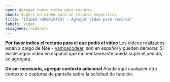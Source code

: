 ```yaml
---
name: Agregar nuevo video para recurso
about: Sugerí un video para un recurso especifico
title: "[VIDEO \U0001F4F9] - Agregar video para recurso"
labels: video
assignees: nsdonato
---
```


**Por favor indica el recurso para el que pedís el video**
Los videos realizados están a cargo de Noe - [vamoacodear](https:www.twitter.com/vamoacodear), son en español y pueden demorar. Si existe algún video en español que momentameante pueda suplir el pedido, se agregará.

**De ser necesario, agregar contexto adicional**
Añade aquí cualquier otro contexto o capturas de pantalla sobre la solicitud de función.
